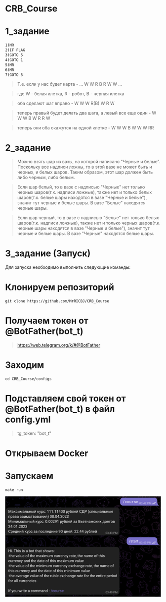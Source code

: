 # CRB_Course

# 1_задание
```
1)MR
2)IF FLAG
3)GOTO 5
4)GOTO 1
5)MR
6)MR
7)GOTO 5
```
> Т.е. если у нас будет карта - ... W W R B R W W ...

> где W - белая клетка, R - робот, B - черная клетка

> оба сделают шаг вправо - W W W R(B) W R W

> теперь правый будет делать два шага, а левый все еще один - W W W B W R R W

> теперь они оба окажутся на одной клетке - W W W B W W W RR

# 2_задание
> Можно взять шар из вазы, на которой написано "Черные и белые". Поскольку все надписи ложны, то в этой вазе не может быть и черных, и белых шаров. Таким образом, этот шар должен быть либо черным, либо белым. 

>Если шар белый, то в вазе с надписью "Черные" нет только черных шаров(т.к. надписи ложные), также нет и только белых шаров(т.к. белые шары находятся в вазе "Черные и белые"), значит тут черные и белые шары. В вазе "Белые" находятся черные шары.

>Если шар черный, то в вазе с надписью "Белые" нет только белых шаров(т.к. надписи ложные), также нет и только черных шаров(т.к. черные шары находятся в вазе "Черные и белые"), значит тут черные и белые шары. В вазе "Черные" находятся белые шары.

# 3_задание (Запуск)
Для запуска необходимо выполнить следующие команды:
# Клонируем репозиторий
```
git clone https://github.com/MrRICBJ/CRB_Course
```
# Получаем токен от @BotFather(bot_t)
> https://web.telegram.org/k/#@BotFather
# Заходим
```
cd CRB_Course/configs
```
# Подставляем свой токен от @BotFather(bot_t) в файл config.yml
> tg_token: "bot_t"
# Открываем Docker
# Запускаем
```
make run
```
![Image alt](https://github.com/MrRICBJ/CRB_Course/blob/main/Screen%20Shot%202023-04-13%20at%2016.19.26.png)
